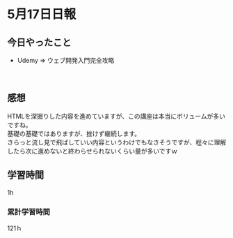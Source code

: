 #  5月17日日報
##  今日やったこと
* Udemy => ウェブ開発入門完全攻略
<br>

##  感想
HTMLを深掘りした内容を進めていますが、この講座は本当にボリュームが多いですね。
<br>
基礎の基礎ではありますが、挫けず継続します。
<br>
さらっと流し見で飛ばしていい内容というわけでもなさそうですが、程々に理解したら次に進めないと終わらせられないくらい量が多いですｗ

##  学習時間
1h
###  累計学習時間
121ｈ